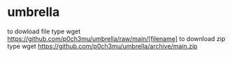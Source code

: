 # umbrella
to dowload file type 
  wget https://github.com/p0ch3mu/umbrella/raw/main/[filename]
to download zip type
  wget https://github.com/p0ch3mu/umbrella/archive/main.zip
